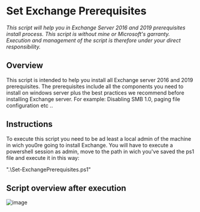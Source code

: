 # Set Exchange Prerequisites
*This script will help you in Exchange Server 2016 and 2019 prerequisites install process. This script is without mine or Microsoft's garranty. Execution and management of the script is therefore under your direct responsibility.*

## Overview

This script is intended to help you install all Exchange server 2016 and 2019 prerequisites. The prerequisites include all the components you need to install on windows server plus the best practices we recommend before installing Exchange server. For example: Disabling SMB 1.0, paging file configuration etc ..


## Instructions

To execute this script you need to be ad least a local admin of the machine in wich you0re going to install Exchange. 
You will have to execute a powershell session as admin, move to the path in wich you've saved the ps1 file and execute it in this way:

".\Set-ExchangePrerequisites.ps1"

## Script overview after execution

![image](https://user-images.githubusercontent.com/86245948/138171892-d0db5d03-e5a0-442e-9ab1-aedf8451822b.png)

